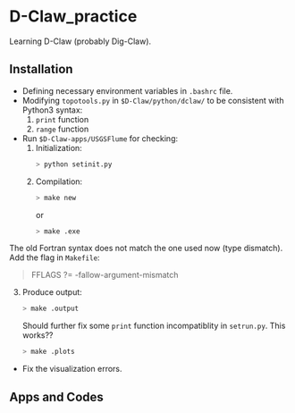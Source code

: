 # D-Claw_practice

Learning D-Claw (probably Dig-Claw).

## Installation
* Defining necessary environment variables in `.bashrc` file.
* Modifying `topotools.py` in `$D-Claw/python/dclaw/` to be consistent with Python3 syntax:
  1. `print` function
  2. `range` function
* Run `$D-Claw-apps/USGSFlume` for checking:
  1. Initialization:
     ```bash
     > python setinit.py
      ```
  2. Compilation:
     ```bash
     > make new 
     ```
     or 
     ```bash
     > make .exe
     ```
The old Fortran syntax does not match the one used now (type dismatch). Add the flag in `Makefile`:

> FFLAGS ?= -fallow-argument-mismatch

  3. Produce output:
     ```bash
     > make .output
     ```
     Should further fix some `print` function incompatiblity in `setrun.py`.
     This works??
     ```bash
     > make .plots
     ```
* Fix the visualization errors.

## Apps and Codes
